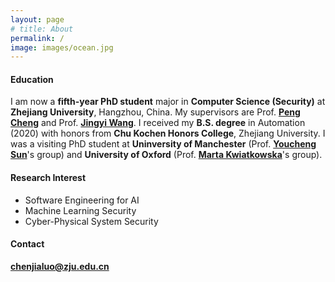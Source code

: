 ```yaml
---
layout: page
# title: About
permalink: /
image: images/ocean.jpg
---
```

#### Education

I am now a **fifth-year PhD student** major in **Computer Science (Security)** at **Zhejiang University**, Hangzhou, China. My supervisors are Prof. **[Peng Cheng](https://person.zju.edu.cn/en/cp#0)** and Prof. **[Jingyi Wang](https://wang-jingyi.github.io/)**. I received my **B.S. degree** in Automation (2020) with honors from **Chu Kochen Honors College**, Zhejiang University. 
I was a visiting PhD student at **Uninversity of Manchester** (Prof. **[Youcheng Sun](https://research.manchester.ac.uk/en/persons/youcheng.sun)**'s group) and **University of Oxford** (Prof. **[Marta Kwiatkowska](https://www.cs.ox.ac.uk/people/marta.kwiatkowska/)**'s group). 


<!-- <img align="right" src="images/me2.jpeg" />  -->
<!-- <img style="float: right;" src="images/me2.jpeg">  -->

#### Research Interest

- Software Engineering for AI 
- Machine Learning Security 
- Cyber-Physical System Security 


#### Contact
**[chenjialuo@zju.edu.cn](mailto:chenjialuo@zju.edu.cn)**
